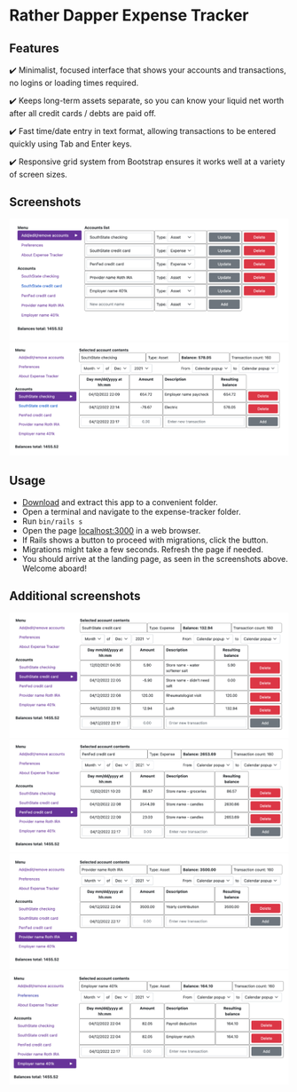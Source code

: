 # Rather Dapper Expense Tracker

## Features

✔️ Minimalist, focused interface that shows your accounts and transactions, no logins or loading times required.

✔️ Keeps long-term assets separate, so you can know your liquid net worth after all credit cards / debts are paid off.

✔️ Fast time/date entry in text format, allowing transactions to be entered quickly using Tab and Enter keys.

✔️ Responsive grid system from Bootstrap ensures it works well at a variety of screen sizes.

## Screenshots

![Screenshot of accounts list](https://github.com/nevadaperry/expense-tracker/raw/main/screenshot-accounts-list.png)
![Screenshot of account 1](https://github.com/nevadaperry/expense-tracker/raw/main/screenshot-account-1.png)

## Usage

* [Download](https://github.com/nevadaperry/expense-tracker/archive/refs/heads/main.zip) and extract this app to a convenient folder.
* Open a terminal and navigate to the expense-tracker folder.
* Run `bin/rails s`
* Open the page [localhost:3000](http://localhost:3000) in a web browser.
* If Rails shows a button to proceed with migrations, click the button.
* Migrations might take a few seconds. Refresh the page if needed.
* You should arrive at the landing page, as seen in the screenshots above. Welcome aboard!

## Additional screenshots

![Screenshot of account 2](https://github.com/nevadaperry/expense-tracker/raw/main/screenshot-account-2.png)
![Screenshot of account 3](https://github.com/nevadaperry/expense-tracker/raw/main/screenshot-account-3.png)
![Screenshot of account 4](https://github.com/nevadaperry/expense-tracker/raw/main/screenshot-account-4.png)
![Screenshot of account 5](https://github.com/nevadaperry/expense-tracker/raw/main/screenshot-account-5.png)
